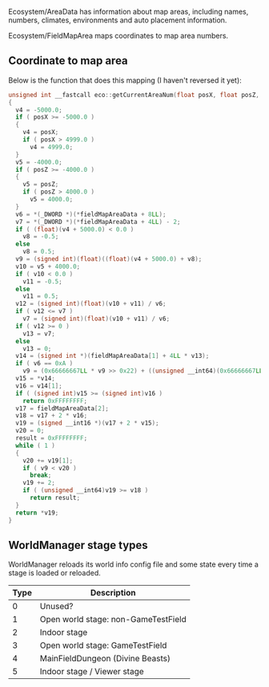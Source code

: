 Ecosystem/AreaData has information about map areas, including names, numbers, climates, environments
and auto placement information.

Ecosystem/FieldMapArea maps coordinates to map area numbers.

## Coordinate to map area

Below is the function that does this mapping (I haven't reversed it yet):

```cpp
unsigned int __fastcall eco::getCurrentAreaNum(float posX, float posZ, Ecosystem *ecosystem, _QWORD *fieldMapAreaData)
{
  v4 = -5000.0;
  if ( posX >= -5000.0 )
  {
    v4 = posX;
    if ( posX > 4999.0 )
      v4 = 4999.0;
  }
  v5 = -4000.0;
  if ( posZ >= -4000.0 )
  {
    v5 = posZ;
    if ( posZ > 4000.0 )
      v5 = 4000.0;
  }
  v6 = *(_DWORD *)(*fieldMapAreaData + 8LL);
  v7 = *(_DWORD *)(*fieldMapAreaData + 4LL) - 2;
  if ( (float)(v4 + 5000.0) < 0.0 )
    v8 = -0.5;
  else
    v8 = 0.5;
  v9 = (signed int)(float)((float)(v4 + 5000.0) + v8);
  v10 = v5 + 4000.0;
  if ( v10 < 0.0 )
    v11 = -0.5;
  else
    v11 = 0.5;
  v12 = (signed int)(float)(v10 + v11) / v6;
  if ( v12 <= v7 )
    v7 = (signed int)(float)(v10 + v11) / v6;
  if ( v12 >= 0 )
    v13 = v7;
  else
    v13 = 0;
  v14 = (signed int *)(fieldMapAreaData[1] + 4LL * v13);
  if ( v6 == 0xA )
    v9 = (0x66666667LL * v9 >> 0x22) + ((unsigned __int64)(0x66666667LL * v9) >> 0x3F);
  v15 = *v14;
  v16 = v14[1];
  if ( (signed int)v15 >= (signed int)v16 )
    return 0xFFFFFFFF;
  v17 = fieldMapAreaData[2];
  v18 = v17 + 2 * v16;
  v19 = (signed __int16 *)(v17 + 2 * v15);
  v20 = 0;
  result = 0xFFFFFFFF;
  while ( 1 )
  {
    v20 += v19[1];
    if ( v9 < v20 )
      break;
    v19 += 2;
    if ( (unsigned __int64)v19 >= v18 )
      return result;
  }
  return *v19;
}
```

## WorldManager stage types

WorldManager reloads its world info config file and some state every time a stage is loaded
or reloaded.

Type | Description
-----|-------------
0 | Unused?
1 | Open world stage: non-GameTestField
2 | Indoor stage
3 | Open world stage: GameTestField
4 | MainFieldDungeon (Divine Beasts)
5 | Indoor stage / Viewer stage

